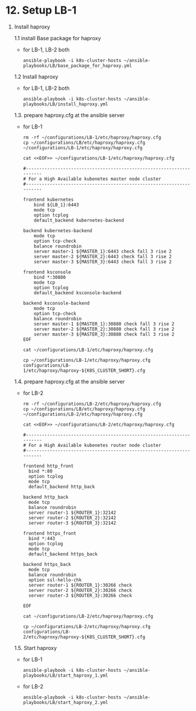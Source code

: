 # **12. Setup LB-1**

1. Install haproxy
  
    1.1 install Base package for haproxy

    - for LB-1, LB-2 both

          ansible-playbook -i k8s-cluster-hosts ~/ansible-playbooks/LB/base_package_for_haproxy.yml

    1.2 Install haproxy

    - for LB-1, LB-2 both

          ansible-playbook -i k8s-cluster-hosts ~/ansible-playbooks/LB/install_haproxy.yml

    1.3. prepare haproxy.cfg at the ansible server

    - for LB-1

          rm -rf ~/configurations/LB-1/etc/haproxy/haproxy.cfg
          cp ~/configurations/LB/etc/haproxy/haproxy.cfg ~/configurations/LB-1/etc/haproxy/haproxy.cfg

          cat <<EOF>> ~/configurations/LB-1/etc/haproxy/haproxy.cfg

          #---------------------------------------------------------------------
          # For a High Available kubenetes master node cluster 
          #---------------------------------------------------------------------

          frontend kubernetes
              bind ${LB_1}:6443
              mode tcp
              option tcplog
              default_backend kubernetes-backend

          backend kubernetes-backend
              mode tcp
              option tcp-check
              balance roundrobin
              server master-1 ${MASTER_1}:6443 check fall 3 rise 2
              server master-2 ${MASTER_2}:6443 check fall 3 rise 2
              server master-3 ${MASTER_3}:6443 check fall 3 rise 2

          frontend ksconsole
              bind *:30880
              mode tcp
              option tcplog
              default_backend ksconsole-backend

          backend ksconsole-backend
              mode tcp
              option tcp-check
              balance roundrobin
              server master-1 ${MASTER_1}:30880 check fall 3 rise 2
              server master-2 ${MASTER_2}:30880 check fall 3 rise 2
              server master-3 ${MASTER_3}:30880 check fall 3 rise 2              
          EOF

          cat ~/configurations/LB-1/etc/haproxy/haproxy.cfg
          
          cp ~/configurations/LB-1/etc/haproxy/haproxy.cfg configurations/LB-1/etc/haproxy/haproxy-${K8S_CLUSTER_SHORT}.cfg


    1.4. prepare haproxy.cfg at the ansible server

    - for LB-2

          rm -rf ~/configurations/LB-2/etc/haproxy/haproxy.cfg
          cp ~/configurations/LB/etc/haproxy/haproxy.cfg ~/configurations/LB-2/etc/haproxy/haproxy.cfg

          cat <<EOF>> ~/configurations/LB-2/etc/haproxy/haproxy.cfg

          #---------------------------------------------------------------------
          # For a High Available kubenetes router node cluster 
          #---------------------------------------------------------------------

          frontend http_front
            bind *:80
            option tcplog
            mode tcp
            default_backend http_back

          backend http_back
            mode tcp
            balance roundrobin
            server router-1 ${ROUTER_1}:32142
            server router-2 ${ROUTER_2}:32142
            server router-3 ${ROUTER_3}:32142

          frontend https_front
            bind *:443
            option tcplog
            mode tcp
            default_backend https_back

          backend https_back
            mode tcp
            balance roundrobin
            option ssl-hello-chk
            server router-1 ${ROUTER_1}:30266 check
            server router-2 ${ROUTER_2}:30266 check
            server router-3 ${ROUTER_3}:30266 check

          EOF

          cat ~/configurations/LB-2/etc/haproxy/haproxy.cfg
          
          cp ~/configurations/LB-2/etc/haproxy/haproxy.cfg configurations/LB-2/etc/haproxy/haproxy-${K8S_CLUSTER_SHORT}.cfg


    1.5. Start haproxy

    - for LB-1

          ansible-playbook -i k8s-cluster-hosts ~/ansible-playbooks/LB/start_haproxy_1.yml

    - for LB-2

          ansible-playbook -i k8s-cluster-hosts ~/ansible-playbooks/LB/start_haproxy_2.yml
